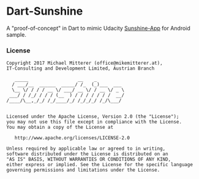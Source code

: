 # Dart-Sunshine

A "proof-of-concept" in Dart to mimic Udacity [Sunshine-App](https://github.com/udacity/Sunshine-Version-2) 
for Android sample.

### License 

    Copyright 2017 Michael Mitterer (office@mikemitterer.at),
    IT-Consulting and Development Limited, Austrian Branch

       _____                  __    _          
      / ___/__  ______  _____/ /_  (_)___  ___ 
      \__ \/ / / / __ \/ ___/ __ \/ / __ \/ _ \
     ___/ / /_/ / / / (__  ) / / / / / / /  __/
    /____/\__,_/_/ /_/____/_/ /_/_/_/ /_/\___/ 
                                           
                                                            
    Licensed under the Apache License, Version 2.0 (the "License");
    you may not use this file except in compliance with the License.
    You may obtain a copy of the License at

       http://www.apache.org/licenses/LICENSE-2.0

    Unless required by applicable law or agreed to in writing,
    software distributed under the License is distributed on an
    "AS IS" BASIS, WITHOUT WARRANTIES OR CONDITIONS OF ANY KIND,
    either express or implied. See the License for the specific language
    governing permissions and limitations under the License.
